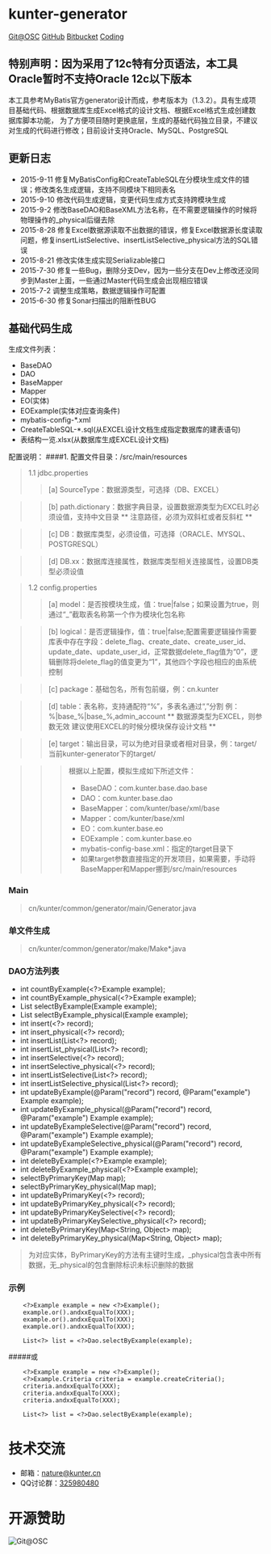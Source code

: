 # kunter-generator

[Git@OSC](https://git.oschina.net/nature/kunter-generator.git)
[GitHub](https://github.com/angelsinklowcn/kunter-generator.git)
[Bitbucket](https://bitbucket.org/angelsinklow/kunter-generator.git)
[Coding](https://git.coding.net/kunter/kunter-generator.git)

## 特别声明：因为采用了12c特有分页语法，本工具Oracle暂时不支持Oracle 12c以下版本

本工具参考MyBatis官方generator设计而成，参考版本为（1.3.2）。具有生成项目基础代码、根据数据库生成Excel格式的设计文档、根据Excel格式生成创建数据库脚本功能，
为了方便项目随时更换底层，生成的基础代码独立目录，不建议对生成的代码进行修改；目前设计支持Oracle、MySQL、PostgreSQL

## 更新日志

- 2015-9-11 修复MyBatisConfig和CreateTableSQL在分模块生成文件的错误；修改类名生成逻辑，支持不同模块下相同表名
- 2015-9-10 修改代码生成逻辑，变更代码生成方式支持跨模块生成
- 2015-9-2 修改BaseDAO和BaseXML方法名称，在不需要逻辑操作的时候将物理操作的_physical后缀去除
- 2015-8-28 修复Excel数据源读取不出数据的错误，修复Excel数据源长度读取问题，修复insertListSelective、insertListSelective_physical方法的SQL错误
- 2015-8-21 修改实体生成实现Serializable接口
- 2015-7-30 修复一些Bug，删除分支Dev，因为一些分支在Dev上修改还没同步到Master上面，一些通过Master代码生成会出现相应错误
- 2015-7-2 调整生成策略，数据逻辑操作可配置
- 2015-6-30 修复Sonar扫描出的阻断性BUG

## 基础代码生成

生成文件列表：
- BaseDAO
- DAO
- BaseMapper
- Mapper
- EO(实体)
- EOExample(实体对应查询条件)
- mybatis-config-*.xml
- CreateTableSQL-*.sql(从EXCEL设计文档生成指定数据库的建表语句)
- 表结构一览.xlsx(从数据库生成EXCEL设计文档)

配置说明：
####1. 配置文件目录：/src/main/resources
> 1.1 jdbc.properties
>>  [a] SourceType：数据源类型，可选择（DB、EXCEL）

>>  [b] path.dictionary：数据字典目录，设置数据源类型为EXCEL时必须设值，支持中文目录 ** 注意路径，必须为双斜杠或者反斜杠 **

>>  [c] DB：数据库类型，必须设值，可选择（ORACLE、MYSQL、POSTGRESQL）

>>  [d] DB.xx：数据库连接属性，数据库类型相关连接属性，设置DB类型必须设值

> 1.2 config.properties
>>  [a] model：是否按模块生成，值：true|false；如果设置为true，则通过“_”截取表名称第一个作为模块化包名称

>>  [b] logical：是否逻辑操作，值：true|false;配置需要逻辑操作需要库表中存在字段：delete_flag、create_date、create_user_id、update_date、update_user_id，正常数据delete_flag值为“0”，逻辑删除将delete_flag的值变更为“1”，其他四个字段也相应的由系统控制

>>  [c] package：基础包名，所有包前缀，例：cn.kunter

>>  [d] table：表名称，支持通配符“%”，多表名通过“,”分割 例：%|base_%|base_%,admin_account
>>    ** 数据源类型为EXCEL，则参数无效 建议使用EXCEL的时候分模块保存设计文档 **

>>  [e] target：输出目录，可以为绝对目录或者相对目录，例：target/ 当前kunter-generator下的target/

>>>  根据以上配置，模拟生成如下所述文件：
>>>    * BaseDAO：com.kunter.base.dao.base
>>>    * DAO：com.kunter.base.dao
>>>    * BaseMapper：com/kunter/base/xml/base
>>>    * Mapper：com/kunter/base/xml
>>>    * EO：com.kunter.base.eo
>>>    * EOExample：com.kunter.base.eo
>>>    * mybatis-config-base.xml：指定的target目录下
>>>    * 如果target参数直接指定的开发项目，如果需要，手动将BaseMapper和Mapper挪到/src/main/resources

### Main
> cn/kunter/common/generator/main/Generator.java

### 单文件生成
> cn/kunter/common/generator/make/Make*.java

### DAO方法列表
* int countByExample(<?>Example example);
* int countByExample_physical(<?>Example example);
* List<?> selectByExample(<?>Example example);
* List<?> selectByExample_physical(<?>Example example);
* int insert(<?> record);
* int insert_physical(<?> record);
* int insertList(List<?> record);
* int insertList_physical(List<?> record);
* int insertSelective(<?> record);
* int insertSelective_physical(<?> record);
* int insertListSelective(List<?> record);
* int insertListSelective_physical(List<?> record);
* int updateByExample(@Param("record") <?> record, @Param("example") <?>Example example);
* int updateByExample_physical(@Param("record") <?> record, @Param("example") <?>Example example);
* int updateByExampleSelective(@Param("record") <?> record, @Param("example") <?>Example example);
* int updateByExampleSelective_physical(@Param("record") <?> record, @Param("example") <?>Example example);
* int deleteByExample(<?>Example example);
* int deleteByExample_physical(<?>Example example);
* <?> selectByPrimaryKey(Map<String, Object> map);
* <?> selectByPrimaryKey_physical(Map<String, Object> map);
* int updateByPrimaryKey(<?> record);
* int updateByPrimaryKey_physical(<?> record);
* int updateByPrimaryKeySelective(<?> record);
* int updateByPrimaryKeySelective_physical(<?> record);
* int deleteByPrimaryKey(Map<String, Object> map);
* int deleteByPrimaryKey_physical(Map<String, Object> map);

> <?>为对应实体，ByPrimaryKey的方法有主键时生成，_physical包含表中所有数据，无_physical的包含删除标识未标识删除的数据

### 示例

        <?>Example example = new <?>Example();
        example.or().andxxEqualTo(XXX);
        example.or().andxxEqualTo(XXX);
        example.or().andxxEqualTo(XXX);

        List<?> list = <?>Dao.selectByExample(example);

#####或

        <?>Example example = new <?>Example();
        <?>Example.Criteria criteria = example.createCriteria();
        criteria.andxxEqualTo(XXX);
        criteria.andxxEqualTo(XXX);
        criteria.andxxEqualTo(XXX);

        List<?> list = <?>Dao.selectByExample(example);

# 技术交流
* 邮箱：nature@kunter.cn‍
* QQ讨论群：[325980480](http://jq.qq.com/?_wv=1027&k=TrLNcX)

# 开源赞助

![Git@OSC](http://git.oschina.net/uploads/images/2015/0608/230108_2f43d66e_6133.png "开源赞助我(支付宝)")